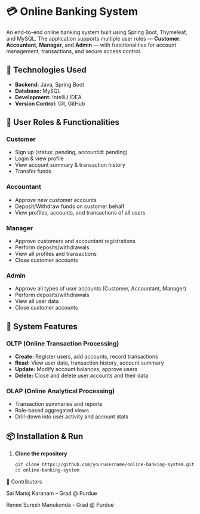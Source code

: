 # 💳 Online Banking System

An end-to-end online banking system built using Spring Boot, Thymeleaf, and MySQL. The application supports multiple user roles — **Customer**, **Accountant**, **Manager**, and **Admin** — with functionalities for account management, transactions, and secure access control.

## 🚀 Technologies Used

- **Backend:** Java, Spring Boot  
- **Database:** MySQL  
- **Development:** IntelliJ IDEA  
- **Version Control:** Git, GitHub  

## 👥 User Roles & Functionalities

### Customer
- Sign up (status: pending, accountId: pending)
- Login & view profile
- View account summary & transaction history
- Transfer funds

### Accountant
- Approve new customer accounts  
- Deposit/Withdraw funds on customer behalf  
- View profiles, accounts, and transactions of all users  

### Manager
- Approve customers and accountant registrations  
- Perform deposits/withdrawals  
- View all profiles and transactions  
- Close customer accounts

### Admin
- Approve all types of user accounts (Customer, Accountant, Manager)  
- Perform deposits/withdrawals  
- View all user data  
- Close customer accounts

## 🧠 System Features

### OLTP (Online Transaction Processing)
- **Create:** Register users, add accounts, record transactions  
- **Read:** View user data, transaction history, account summary  
- **Update:** Modify account balances, approve users  
- **Delete:** Close and delete user accounts and their data  

### OLAP (Online Analytical Processing)
- Transaction summaries and reports  
- Role-based aggregated views  
- Drill-down into user activity and account stats

## 📦 Installation & Run

1. **Clone the repository**
   ```bash
   git clone https://github.com/yourusername/online-banking-system.git
   cd online-banking-system

📌 Contributors

Sai Manoj Karanam – Grad @ Purdue

Renee Suresh Manukonda - Grad @ Purdue 

